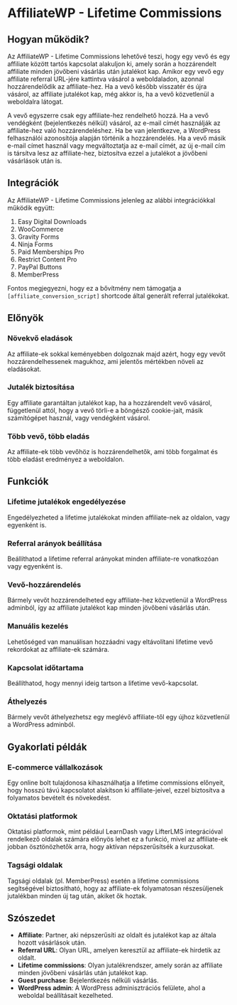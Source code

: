# AffiliateWP - Lifetime Commissions

## Hogyan működik?

Az AffiliateWP - Lifetime Commissions lehetővé teszi, hogy egy vevő és egy affiliate között tartós kapcsolat alakuljon ki, amely során a hozzárendelt affiliate minden jövőbeni vásárlás után jutalékot kap. Amikor egy vevő egy affiliate referral URL-jére kattintva vásárol a weboldaladon, azonnal hozzárendelődik az affiliate-hez. Ha a vevő később visszatér és újra vásárol, az affiliate jutalékot kap, még akkor is, ha a vevő közvetlenül a weboldalra látogat.

A vevő egyszerre csak egy affiliate-hez rendelhető hozzá. Ha a vevő vendégként (bejelentkezés nélkül) vásárol, az e-mail címét használják az affiliate-hez való hozzárendeléshez. Ha be van jelentkezve, a WordPress felhasználói azonosítója alapján történik a hozzárendelés. Ha a vevő másik e-mail címet használ vagy megváltoztatja az e-mail címét, az új e-mail cím is társítva lesz az affiliate-hez, biztosítva ezzel a jutalékot a jövőbeni vásárlások után is.

## Integrációk

Az AffiliateWP - Lifetime Commissions jelenleg az alábbi integrációkkal működik együtt:

1. Easy Digital Downloads
2. WooCommerce
3. Gravity Forms
4. Ninja Forms
5. Paid Memberships Pro
6. Restrict Content Pro
7. PayPal Buttons
8. MemberPress

Fontos megjegyezni, hogy ez a bővítmény nem támogatja a `[affiliate_conversion_script]` shortcode által generált referral jutalékokat.

## Előnyök

### Növekvő eladások

Az affiliate-ek sokkal keményebben dolgoznak majd azért, hogy egy vevőt hozzárendelhessenek magukhoz, ami jelentős mértékben növeli az eladásokat.

### Jutalék biztosítása

Egy affiliate garantáltan jutalékot kap, ha a hozzárendelt vevő vásárol, függetlenül attól, hogy a vevő törli-e a böngésző cookie-jait, másik számítógépet használ, vagy vendégként vásárol.

### Több vevő, több eladás

Az affiliate-ek több vevőhöz is hozzárendelhetők, ami több forgalmat és több eladást eredményez a weboldalon.

## Funkciók

### Lifetime jutalékok engedélyezése

Engedélyezheted a lifetime jutalékokat minden affiliate-nek az oldalon, vagy egyenként is.

### Referral arányok beállítása

Beállíthatod a lifetime referral arányokat minden affiliate-re vonatkozóan vagy egyenként is.

### Vevő-hozzárendelés

Bármely vevőt hozzárendelheted egy affiliate-hez közvetlenül a WordPress adminból, így az affiliate jutalékot kap minden jövőbeni vásárlás után.

### Manuális kezelés

Lehetőséged van manuálisan hozzáadni vagy eltávolítani lifetime vevő rekordokat az affiliate-ek számára.

### Kapcsolat időtartama

Beállíthatod, hogy mennyi ideig tartson a lifetime vevő-kapcsolat.

### Áthelyezés

Bármely vevőt áthelyezhetsz egy meglévő affiliate-től egy újhoz közvetlenül a WordPress adminból.

## Gyakorlati példák

### E-commerce vállalkozások

Egy online bolt tulajdonosa kihasználhatja a lifetime commissions előnyeit, hogy hosszú távú kapcsolatot alakítson ki affiliate-jeivel, ezzel biztosítva a folyamatos bevételt és növekedést.

### Oktatási platformok

Oktatási platformok, mint például LearnDash vagy LifterLMS integrációval rendelkező oldalak számára előnyös lehet ez a funkció, mivel az affiliate-ek jobban ösztönözhetők arra, hogy aktívan népszerűsítsék a kurzusokat.

### Tagsági oldalak

Tagsági oldalak (pl. MemberPress) esetén a lifetime commissions segítségével biztosítható, hogy az affiliate-ek folyamatosan részesüljenek jutalékban minden új tag után, akiket ők hoztak.

## Szószedet

- **Affiliate**: Partner, aki népszerűsíti az oldalt és jutalékot kap az általa hozott vásárlások után.
- **Referral URL**: Olyan URL, amelyen keresztül az affiliate-ek hirdetik az oldalt.
- **Lifetime commissions**: Olyan jutalékrendszer, amely során az affiliate minden jövőbeni vásárlás után jutalékot kap.
- **Guest purchase**: Bejelentkezés nélküli vásárlás.
- **WordPress admin**: A WordPress adminisztrációs felülete, ahol a weboldal beállításait kezelheted.